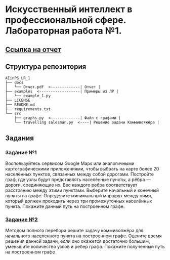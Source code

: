 # Искусственный интеллект в профессиональной сфере. Лабораторная работа №1.

## [Ссылка на отчет](docs/Отчет.pdf)

## Структура репозитория

```
AIinPS_LR_1
├── docs
│   └── Отчет.pdf  <-------------| Отчет |
├── examples  <------------------| Примеры из ЛР |
│   └── example_1.py 
├── LICENSE
├── README.md
├── requirements.txt
└── src 
    ├── graphs.py  <-------------| Файл с графами |
    └── travelling salesman.py  <----| Решение задачи Коммивояжёра |
```

## Задания

### Задание №1

Воспользуйтесь сервисом Google Maps или аналогичными картографическими
приложениями, чтобы выбрать на карте более 20 населённых пунктов,
связанных между собой дорогами. Постройте граф, где узлы будут
представлять населённые пункты, а рёбра — дороги, соединяющие их. Вес
каждого ребра соответствует расстоянию между этими пунктами. Выберите
начальный и конечный пункты на графе. Определите минимальный маршрут
между ними, который должен проходить через три промежуточных
населённых пункта. Покажите данный путь на построенном графе.

### [Задание №2]("src/travelling_salesman.py")

Методом полного перебора решите задачу коммивояжёра для начального
населенного пункта на построенном графе. Оцените время решения данной
задачи, если оно окажется достаточно большим, уменьшите количество узлов
и ребер графа. Покажите полученный путь на построенном графе
